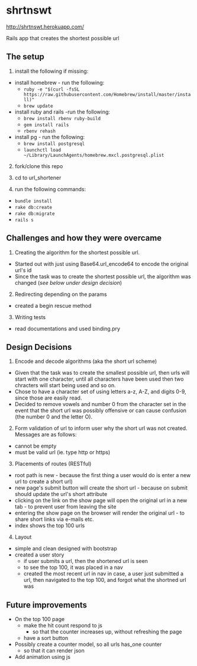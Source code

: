 # shrtnswt

http://shrtnswt.herokuapp.com/

Rails app that creates the shortest possible url

## The setup

1. install the following if missing:
  * install homebrew - run the following:
    * `ruby -e "$(curl -fsSL https://raw.githubusercontent.com/Homebrew/install/master/install)"`
    * `brew update`
  * install ruby and rails -run the following:
    * `brew install rbenv ruby-build`
    * `gem install rails`
    * `rbenv rehash`
  * install pg - run the following:
    * `brew install postgresql`
    * `launchctl load ~/Library/LaunchAgents/homebrew.mxcl.postgresql.plist`

2. fork/clone this repo

3. cd to url_shortener

4. run the following commands:
  * `bundle install`
  * `rake db:create`
  * `rake db:migrate`
  * `rails s`

## Challenges and how they were overcame

1. Creating the algorithm for the shortest possible url.
  * Started out with just using Base64.url_encode64 to encode the original url's id
  * Since the task was to create the shortest possible url, the algorithm was changed (*see below under design decision*)
2. Redirecting depending on the params
  * created a begin rescue method
3. Writing tests
  * read documentations and used binding.pry

## Design Decisions
1. Encode and decode algorithms (aka the short url scheme)
  * Given that the task was to create the smallest possible url, then urls will start with one character, until all characters have been used then two chracters will start being used and so on.
  * Chose to have a character set of using letters a-z, A-Z, and digits 0-9, since those are easily read.
  * Decided to remove vowels and number 0 from the character set in the event that the short url was possibly offensive or can cause confusion (the number 0 and the letter O).
2. Form validation of url to inform user why the short url was not created. Messages are as follows:
  * cannot be empty
  * must be valid url (ie. type http or https)
3. Placements of routes (RESTful)
  * root path is new - because the first thing a user would do is enter a new url to create a short url)
  * new page's submit button will create the short url - because on submit should update the url's short attribute
  * clicking on the link on the show page will open the original url in a new tab - to prevent user from leaving the site
  * entering the show page on the browser will render the original url - to share short links via e-mails etc.
  * index shows the top 100 urls
4. Layout
  * simple and clean designed with bootstrap
  * created a user story
    * if user submits a url, then the shortened url is seen
    * to see the top 100, it was placed in a nav
    * created the most recent url in nav in case, a user just submitted a url, then navigated to the top 100, and forgot what the shortned url was
  
## Future improvements
* On the top 100 page
  * make the hit count respond to js 
    * so that the counter increases up, without refreshing the page
  * have a sort button 
* Possibly create a counter model, so all urls has_one counter
  * so that it can render json
* Add animation using js
